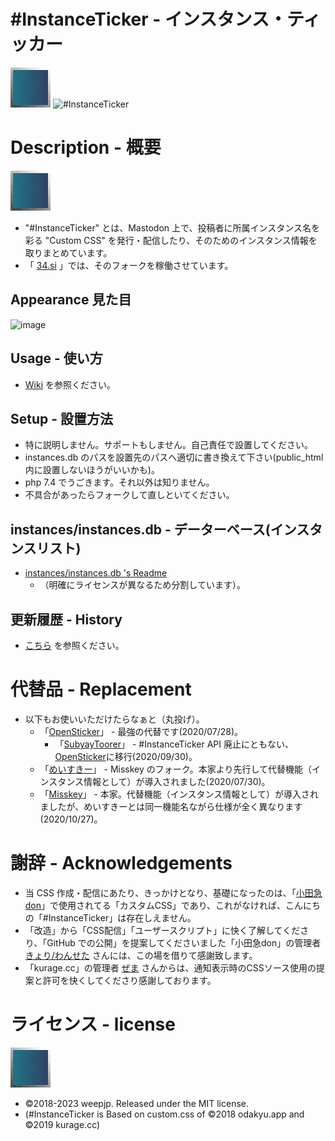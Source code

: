 # #InstanceTicker - インスタンス・ティッカー

<img src="https://raw.githubusercontent.com/InstanceTicker/InstanceTicker/master/InstanceTicker.svg" alt="logo" title="logo" width="64">

<img src="https://user-images.githubusercontent.com/3696720/172076193-cf461d70-3833-4435-b799-c2196123c943.png" title="#InstanceTicker" alt="#InstanceTicker" width="640" />

# Description - 概要
<img src="https://raw.githubusercontent.com/InstanceTicker/InstanceTicker/master/InstanceTicker.svg" alt="logo" title="logo" width="64">

- "#InstanceTicker" とは、Mastodon 上で、投稿者に所属インスタンス名を彩る "Custom CSS" を発行・配信したり、そのためのインスタンス情報を取りまとめています。
- 「 [34.si](https://34.si) 」では、そのフォークを稼働させています。

## Appearance 見た目
![image](https://user-images.githubusercontent.com/3696720/213913597-5484c239-add8-4a32-b8c2-7788f081da81.png)

## Usage - 使い方
- [Wiki](https://github.com/InstanceTicker/InstanceTicker/wiki/) を参照ください。

## Setup - 設置方法
- 特に説明しません。サポートもしません。自己責任で設置してください。
- instances.db のパスを設置先のパスへ適切に書き換えて下さい(public_html 内に設置しないほうがいいかも)。
- php 7.4 でうごきます。それ以外は知りません。
- 不具合があったらフォークして直しといてください。

## instances/instances.db - データーベース(インスタンスリスト)
- [instances/instances.db 's Readme](https://github.com/InstanceTicker/InstanceTicker/tree/master/instances)
  - （明確にライセンスが異なるため分割しています）。

## 更新履歴 - History
- [こちら](https://github.com/InstanceTicker/InstanceTicker/wiki/History) を参照ください。

# 代替品 - Replacement
- 以下もお使いいただけたらなぁと（丸投げ）。
  - 「[OpenSticker](https://github.com/cutls/OpenSticker)」 - 最強の代替です(2020/07/28)。
    - 「[SubyayToorer](https://github.com/tateisu/SubwayTooter)」 - #InstanceTicker API 廃止にともない、[OpenSticker](https://github.com/cutls/OpenSticker)に移行(2020/09/30)。
  - 「[めいすきー](https://github.com/mei23/misskey)」 - Misskey のフォーク。本家より先行して代替機能（インスタンス情報として）が導入されました(2020/07/30)。
  - 「[Misskey](https://github.com/syuilo/misskey)」 - 本家。代替機能（インスタンス情報として）が導入されましたが、めいすきーとは同一機能名ながら仕様が全く異なります(2020/10/27)。

# 謝辞 - Acknowledgements
- 当 CSS 作成・配信にあたり、きっかけとなり、基礎になったのは、「[小田急don](https://odakyu.app/about)」で使用されてる「カスタムCSS」であり、これがなければ、こんにちの「#InstanceTicker」は存在しえません。
- 「改造」から「CSS配信」「ユーザースクリプト」に快く了解してくださり、「GitHub での公開」を提案してくださいました「小田急don」の管理者 [きょり/わんせた](https://github.com/kyori19) さんには、この場を借りて感謝致します。
- 「kurage.cc」の管理者 [ぜま](https://github.com/yi0713) さんからは、通知表示時のCSSソース使用の提案と許可を快くしてくださり感謝しております。


# ライセンス - license
<img src="https://raw.githubusercontent.com/InstanceTicker/InstanceTicker/master/InstanceTicker.svg" alt="logo" title="logo" width="64">

- ©2018-2023 weepjp. Released under the MIT license. 
- (#InstanceTicker is Based on custom.css of ©2018 odakyu.app and ©2019 kurage.cc)
